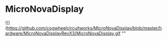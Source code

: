 # MicroNovaDisplay

![](https://github.com/cogwheelcircuitworks/MicroNovaDisplay/blob/master/hardware/MicroNovaDisplayRevX3/MicroNovaDisplay.gif ""
